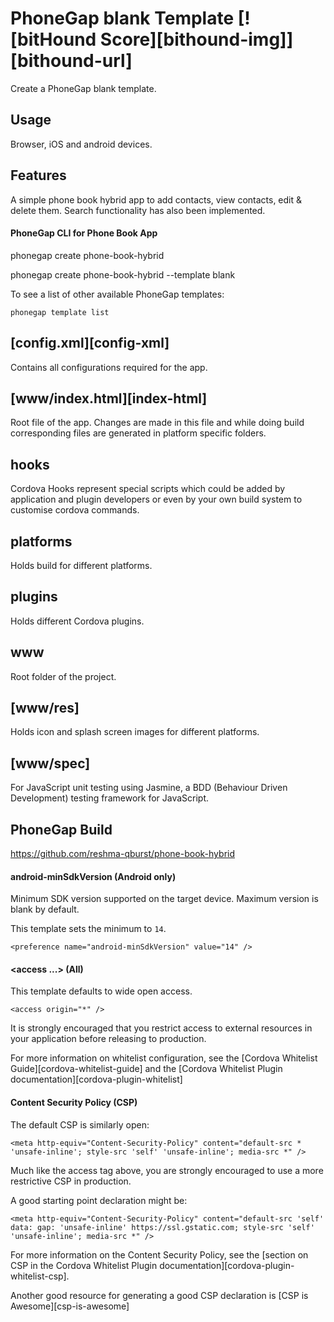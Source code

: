 # PhoneGap blank Template [![bitHound Score][bithound-img]][bithound-url]

Create a PhoneGap blank template.

## Usage

Browser, iOS and android devices.

## Features

A simple phone book hybrid app to add contacts, view contacts, edit & delete them.
Search functionality has also been implemented.

#### PhoneGap CLI for Phone Book App

phonegap create phone-book-hybrid

phonegap create phone-book-hybrid --template blank

To see a list of other available PhoneGap templates:

    phonegap template list

## [config.xml][config-xml]

Contains all configurations required for the app.

## [www/index.html][index-html]

Root file of the app. Changes are made in this file and while doing build corresponding files are generated in platform specific folders.

## hooks

Cordova Hooks represent special scripts which could be added by application and plugin developers or even by your own build system  to customise cordova commands.

## platforms

Holds build for different platforms.

## plugins

Holds different Cordova plugins.

## www

Root folder of the project.

## [www/res]

Holds icon and splash screen images for different platforms.

## [www/spec]

For JavaScript unit testing using Jasmine, a BDD (Behaviour Driven Development) testing framework for JavaScript.

## PhoneGap Build

https://github.com/reshma-qburst/phone-book-hybrid

#### android-minSdkVersion (Android only)

Minimum SDK version supported on the target device. Maximum version is blank by default.

This template sets the minimum to `14`.

    <preference name="android-minSdkVersion" value="14" />

#### &lt;access ...&gt; (All)

This template defaults to wide open access.

    <access origin="*" />

It is strongly encouraged that you restrict access to external resources in your application before releasing to production.

For more information on whitelist configuration, see the [Cordova Whitelist Guide][cordova-whitelist-guide] and the [Cordova Whitelist Plugin documentation][cordova-plugin-whitelist]

#### Content Security Policy (CSP)

The default CSP is similarly open:

    <meta http-equiv="Content-Security-Policy" content="default-src * 'unsafe-inline'; style-src 'self' 'unsafe-inline'; media-src *" />

Much like the access tag above, you are strongly encouraged to use a more restrictive CSP in production.

A good starting point declaration might be:

    <meta http-equiv="Content-Security-Policy" content="default-src 'self' data: gap: 'unsafe-inline' https://ssl.gstatic.com; style-src 'self' 'unsafe-inline'; media-src *" />

For more information on the Content Security Policy, see the [section on CSP in the Cordova Whitelist Plugin documentation][cordova-plugin-whitelist-csp].

Another good resource for generating a good CSP declaration is [CSP is Awesome][csp-is-awesome]